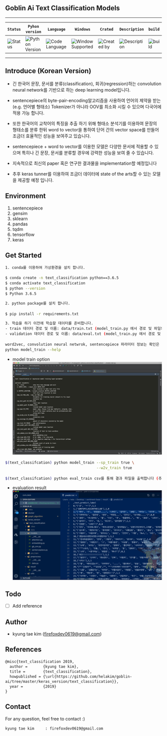 ## Goblin Ai Text Classification Models

---
| **`Status`** | **`Pyhon version`** | **`Language`** | **`Windows`** | **`Crated`** | **`Description`** | **`build`** |
|---------------------|------------------|-------------------|---------------|---------------|---------------|---------------|
|![Status](https://img.shields.io/pypi/status/Django.svg) |![Python Version](https://img.shields.io/pypi/pyversions/Django.svg)|![Code Language](https://img.shields.io/badge/python3.6-100%25-red.svg)| ![Window Supported](https://img.shields.io/badge/supported-not-orange.svg) |![Created by](https://img.shields.io/badge/Sunday%2006%2C%20Oct%202019-hela.kim-ff69b4.svg)|![Description](https://img.shields.io/badge/TextClassification-Model-yellowgreen.svg)|![build](https://img.shields.io/circleci/token/YOURTOKEN/project/github/RedSparr0w/node-csgo-parser/master.svg)
---

## Introduce (Korean Version)
- 긴 한국어 문장, 문서를 분류(classification), 회귀(regression)하는 convolution neural network를 기반으로 하는 deep learning model입니다.

- sentencepiece의 byte-pair-encoding알고리즘을 사용하여 언어의 제약을 받는(e.g. 언어별 형태소) Tokenizer가 아니라 OOV를 최소화 시킬 수 있으며 다국어에 적용 가능 합니다.

- 또한 한국어의 교착어의 특징을 추출 하기 위해 형태소 분석기를 이용하여 문장의 형태소를 분류 한뒤 word to vector을 통하여 단어 간의 vector space를 만들어 조금더 효율적인 성능을 보여주고 있습니다.

- sentencepiece + word to vector를 이용한 모델은 다양한 문서에 적용할 수 있으며 특히나 긴 문장, 문서를 분류할 경우에 강력한 성능을 보여 줄 수 있습니다.

- 지속적으로 최신의 paper 혹은 연구한 결과물을 implementation할 예정입니다 

- 추후 keras tunner를 이용하여 조금더 데이터에 state of the arts할 수 있는 모델을 제공할 예정 입니다.

## Environment
1. sentencepiece
2. gensim
3. sklearn
4. pandas
5. tqdm
6. tensorflow
7. keras

## Get Started
```bash
1. conda를 이용하여 가상환경을 설치 합니다.

$ conda create -n text_classification python==3.6.5
$ conda activate text_classification
$ python --version
$ Python 3.6.5
```
```bash
2. python package를 설치 합니다.

$ pip install -r requirements.txt
```
```bash
3. 학습을 하기 이전에 학습할 데이터를 준비합니다.
- train 데이터 경로 및 이름: data/train.txt (model_train.py 에서 경로 및 파일의 이름은 수정 가능 합니다.)
- validation 데이터 경로 및 이름: data/eval.txt (model_train.py 에서 경로 및 파일의 이름은 수정 가능 합니다.)

word2vec, convolution neural netwrok, sentencepiece 파라미터 정보는 확인은 --help명령어로 확인 할 수 있습니다
python model_train --help
```
- model train option
![fig_help](fig/text_classification_options.jpg)
```bash
$(text_classifcation) python model_train --sp_train true \
                                         --w2v_train true

$(text_classifcation) python eval_train csv를 통해 결과 파일을 출력합니다 (추후 Goblin-AI에서 제공하는 Rest Api도 적용 예정)
```
- evaluation result
![fig_result](fig/text_classification_results.png)
## Todo
 - [ ] Add reference

## Author
 - kyung tae kim (firefoxdev0619@gmail.com)

## References

```
@misc{text_classification 2019,
  author =       {kyung tae kim},
  title =        {text_classification},
  howpublished = {\url{https://github.com/helakim/goblin-ai/tree/master/keras_version/text_classification}},
  year =         {2019}
}
```

## Contact
For any question, feel free to contact :)
```
kyung tae kim     : firefoxdev0619@gmail.com
```